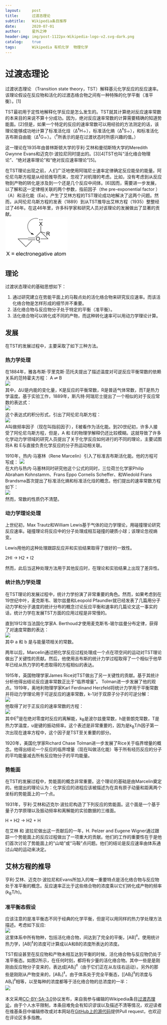 ```yaml
---
layout:     post
title:      过渡态理论
subtitle:   Wikipedia条目推荐
date:       2020-07-01
author:     星外之神
header-img: img/post-1122px-Wikipedia-logo-v2.svg-dark.png
catalog:    true
tags:       Wikipedia 有机化学  物理化学
---
```


# 过渡态理论

过渡状态理论 （Transition state theory，TST）解释基元化学反应的反应速率。该理论假设在反应物和活化的过渡态络合物之间有一种特殊的化学平衡（准平衡）。[1]

TST最初用于定性地解释化学反应是怎么发生的。TST就其计算绝对反应速率常数的本来目的来说不算十分成功。因为，绝对反应速率常数的计算需要精确的知道势能面。[2]但是，如果一个特定的反应的速率常数可以用经验的方法测定的话，该理论能够成功地计算了标准活化焓（Δ<sup>‡</sup>H⦵），标准活化熵（Δ<sup>‡</sup>S⦵），和标准活化吉布斯自由能（Δ<sup>‡</sup>G⦵）。（<sup>‡</sup>所表示的是在过渡状态时所感兴趣的值。）

这一理论在1935年由普林斯顿大学的亨利·艾林和曼彻斯特大学的Meredith Gwynne Evans和迈克尔·波拉尼同时提出的。[3][4]TST也叫“活化络合物理论”、“绝对速率理论”和“绝对反应速率理论”[5]。

在TST理论出现之前，人们广泛地使用阿瑞尼士速率定律确定反应能垒的能量。阿伦尼乌斯方程是从经验推导而来，忽视了对机理的考虑。比如，没有考虑到从反应物到产物的转化是涉及到一个还是几个反应中间体。[6]因而，需要进一步发展，以了解和这一定律相关联的两个参数，指前因子（the pre-exponential factor ）（A）和活化能（Ea）。产生了艾林方程的TST理论成功地解决了这两个问题。然而，从阿伦尼乌斯方程的发表（1889）到从TST推导出艾林方程（1935）整整经过了46年。在这46年里，许多科学家和研究人员对该理论的发展做出了显著的贡献。  
![溴甲烷和氢氧根阴离子之间的双分子亲核取代(SN2) 反应](/img/post-200px-Axialoxo.png)

## 理论

过渡状态理论的基础思想如下：

1. 通过研究建立在势能平面上的马鞍点处的活化络合物来研究反应速率。而该活化络合物是怎样形成的细节并不重要。
2. 活化络合物与反应物分子处于特定的平衡（准平衡）。
3. 活化络合物可以转化成不同的产物，而这种转化速率可以用动力学理论计算。

## 发展

在TST的发展过程中，主要采取了如下三种方法。

### 热力学处理

在1884年，雅各布斯·亨里克斯·范托夫提出了描述温度对可逆反应平衡常数的依赖关系的范特霍夫方程：
A ⇌ B  
![](过渡态理论述图2.svg)  
其中，ΔU是内能的变化量，K是反应的平衡常数，R是普适气体常数，而T是热力学温度。基于实验工作，1889年，斯凡特·阿瑞尼士提出了一个相似的对于反应常数的表达式：  
![](过渡态理论述图3.svg)  
这个表达式的积分形式，引出了阿伦尼乌斯方程：  
![](过渡态理论述图4.svg)  
A叫做频率因子（现在叫指前因子），E被看作为活化能。到20世纪初，许多人接受了阿伦尼乌斯方程，但是，A 和 E的物理学解释仍还比较模糊。这就导致了许多化学动力学领域的研究人员提出了关于化学反应如何进行的不同的理论，主要试图将A 和 E与直接负责化学反应的分子热运动相关联。

1910年，热内·马塞林（Rene Marcelin）引入了标准吉布斯活化能。他的方程可写成：
![](过渡态理论述图5.svg)  
在大约与热内·马塞林同时研究他这个公式的同时，三位荷兰化学家Philip Abraham Kohnstamm、Frans Eppo Cornelis Scheffer、和Wiedold Frans Brandsma首次提出了标准活化熵和标准活化焓的概念。他们提出的速率常数方程如下：  
![](过渡态理论述图6.svg)  
然而，常数的性质仍不清楚。

### 动力学理论处理

上世纪初，Max Trautz和William Lewis基于气体的动力学理论，用碰撞理论研究反应速率。碰撞理论将反应中的分子处理成相互碰撞的硬质小球；该理论忽视熵变。

Lewis用他的这种处理跟踪反应并和实验结果取得了很好的一致性。

2HI → H2 + I2

然而，此后当这种处理方法用于其他反应时，在理论和实验结果上出现了差异性。

### 统计热力学处理

在TST理论的发展过程中，统计力学扮演了非常重要的角色。然而，如果考虑到在19世纪中叶，麦克斯韦、玻尔兹曼和Leopold Pfaundler就已经发表了几篇用分子动力学和分子速度的统计分布的概念讨论反应平衡和速率的几篇论文这一事实的话，统计力学在发展TST方面的应用过程是非常慢的。

直到1912年当法国化学家A. Berthoud才使用麦克斯韦-玻尔兹曼分布定律，获得了对速度常数的表达：  
![](过渡态理论述图7.svg)  
其中 a 和 b 是与能量项相关的常数。

两年以后，Marcelin通过把化学反应过程处理成一个点在项空间的运动对TST理论做出了关键性的贡献。然后，他使用吉布斯的统计力学过程取得了一个相似于他早年已经从热力学的考虑取得的方程相似的表达。

1915年，英国物理学家James Rice对TST做出了另一关键性的贡献。基于其统计分析他得出结论反应速率常数正比于“临界增量”。 Tolman进一步发展了他的观点。1919年，奥地利物理学家Karl Ferdinand Herzfeld将统计力学用于平衡常数并将动力学理论用于可逆反应的速率常数，k-1对于双原子分子的可逆分解：  
![](过渡态理论述图8.svg)  
他取得了对于正反应的速率常数的方程：  
![](过渡态理论述图9.svg)  
其中E<sup>o</sup>是在绝对零度时反应的离解能，k<sub>B</sub>是波尔兹曼常数，h是普朗克常数，T是热力学温度，υ是键的振动频率。这个表述是非常重要的，因为是k<sub>B</sub>T/h因子第一次出现在速率方程中，这个因子是TST至关重要的部分。

1920年，美国化学家Richard Chase Tolman进一步发展了Rice关于临界增量的概念。他得出结论一个反应的临界增量（现在叫做活化能）等于所有经历反应的分子的平均能量减去所有反应物分子的平均能量。

### 势能面

在TST的发展过程中，势能面的概念非常重要。这个理论的基础是由Marcelin奠定的。他提出的理论认为：化学反应的进程应该被描述为在具有原子动量和距离两个坐标的势能面上的一个点。

1931年，亨利·艾林和迈克尔·波拉尼构造了下列反应的势能面。这个面是一个基于量子力学原理以及振动频率和离解能的实验数据的三维面。

H + H2 → H2 + H

在艾林 和 波拉尼做出这一贡献后的一年，H. Pelzer and Eugene Wigner通过跟踪一个势能面上的反应过程做出了一项重大的贡献。他们的工作的重要性在于是他们首次讨论了势能面上的“山坳”或“马鞍”点问题。他们的结论是反应速率由体系通过山坳的运动来决定。

## 艾林方程的推导

亨利·艾林、迈克尔·波拉尼和Evans所加入的唯一重要特点是活化络合物与反应物处于准平衡的概念。反应速率正比于这些络合物的浓度乘以它们转化成产物的频率(k<sub>B</sub>T/h)。

### 准平衡态假设

应该注意的是准平衡态不同于经典的化学平衡，但是可以用同样的热力学处理方法描述。考虑如下反应:  
![](过渡态理论述图10.svg)  
这里体系中所有物种，包括活化络合物，间达到了完全的平衡，[AB]<sup>‡</sup>。使用统计热力学，[AB]<sup>‡</sup>的浓度可计算成以A和B的浓度所表达的浓度。

TST假设甚至在反应物和产物未相互达到平衡的时候，活化络合物与反应物仍处于准平衡态。如图2所示，在任何时刻，都将有少量的活化络合物。其中一些是是刚刚由反应物分子变来的，表达成[AB<sub>l</sub>]<sup>‡</sup>（由于它们正在从左往右运动）。另外的那些是刚刚从产物变来的，[AB<sub>r</sub>]<sup>‡</sup>。由于体系处于完全平衡态，[[AB<sub>l</sub>]<sup>‡</sup>的浓度与AB<sub>r</sub>]<sup>‡</sup>相等，以至每种的浓度都等于活化络合物的总浓度的一半：  
![](过渡态理论述图11.svg)  

本文采用[CC-BY-SA-3.0](https://creativecommons.org/licenses/by-sa/3.0/)协议发布，来自我参与编辑的Wikipedia条目[过渡态理论](https://zh.wikipedia.org/wiki/%E8%BF%87%E6%B8%A1%E6%80%81%E7%90%86%E8%AE%BA)，由于个人水平限制，本条目难免会有知识谬误以及描述不清等情况，欢迎读者在维基条目中编辑修改或对本网站在[GitHub上的源代码](https://github.com/wszqkzqk/wszqkzqk.github.io)提供Pull request，也欢迎在评论区多多指教。

